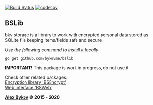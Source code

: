 [![Build Status](https://travis-ci.com/bykovme/bslib.svg?branch=master)](https://travis-ci.com/bykovme/bslib) [![codecov](https://codecov.io/gh/bykovme/bslib/branch/master/graph/badge.svg)](https://codecov.io/gh/bykovme/bslib)
## BSLib

bkv storage is a library to work with encrypted personal data stored as SQLite file keeping items/fields safe and secure.

*Use the following command to install it locally* 
```
go get github.com/bykovme/bslib
```

**IMPORTANT!** This package is work in progress, do not use it 

Check other related packages:  
[Encryption library 'BSEncrypt'](https://github.com/bykovme/bsencrypt)  
[Web interface 'BSWeb'](https://github.com/bykovme/bsweb)

**[Alex Bykov](https://bykovsoft.com) © 2015 - 2020**

